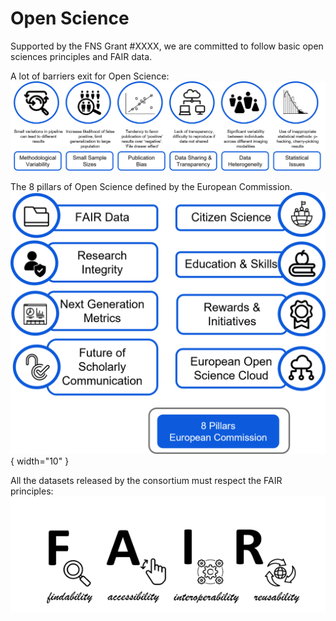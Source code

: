 ﻿


# Open Science


Supported by the FNS Grant #XXXX, we are committed to follow basic open sciences principles and FAIR data. 

A lot of barriers exit for Open Science:
![barriers](img/BarriersOpenScience.png)


The 8 pillars of Open Science defined by the European Commission. 
![pillars](img/OpenSciencePillars.png){ width="10" }


All the datasets released by the consortium must respect the FAIR principles:
![fairprin](img/FAIR.png)







